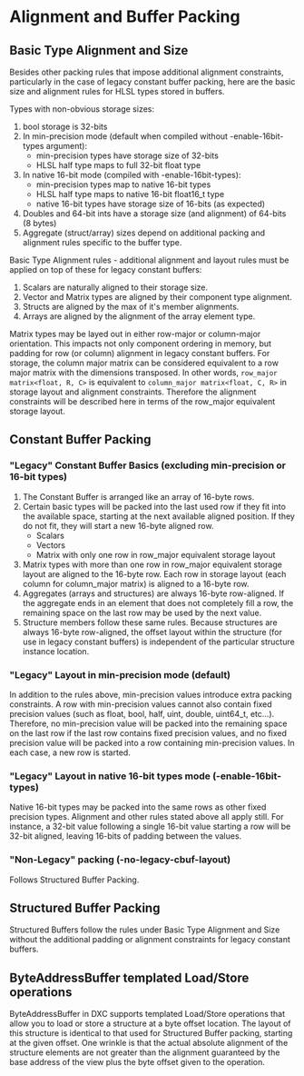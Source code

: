 # Alignment and Buffer Packing

## Basic Type Alignment and Size

Besides other packing rules that impose additional alignment constraints,
particularly in the case of legacy constant buffer packing,
here are the basic size and alignment rules for HLSL types stored in buffers.

Types with non-obvious storage sizes:

  1. bool storage is 32-bits
  1. In min-precision mode
    (default when compiled without -enable-16bit-types argument):
      - min-precision types have storage size of 32-bits
      - HLSL half type maps to full 32-bit float type
  1. In native 16-bit mode (compiled with -enable-16bit-types):
      - min-precision types map to native 16-bit types
      - HLSL half type maps to native 16-bit float16_t type
      - native 16-bit types have storage size of 16-bits (as expected)
  1. Doubles and 64-bit ints have
    a storage size (and alignment) of 64-bits (8 bytes)
  1. Aggregate (struct/array) sizes depend on
    additional packing and alignment rules specific to the buffer type.

Basic Type Alignment rules - additional alignment and layout rules
must be applied on top of these for legacy constant buffers:

  1. Scalars are naturally aligned to their storage size.
  1. Vector and Matrix types are aligned by their component type alignment.
  1. Structs are aligned by the max of it's member alignments.
  1. Arrays are aligned by the alignment of the array element type.

Matrix types may be layed out in either row-major or column-major orientation.
This impacts not only component ordering in memory,
but padding for row (or column) alignment in legacy constant buffers.
For storage, the column major matrix can be considered equivalent
to a row major matrix with the dimensions transposed.
In other words, `row_major matrix<float, R, C>` is equivalent to
`column_major matrix<float, C, R>` in storage layout and alignment constraints.
Therefore the alignment constraints will be described here
in terms of the row_major equivalent storage layout.

## Constant Buffer Packing

### "Legacy" Constant Buffer Basics (excluding min-precision or 16-bit types)

  1. The Constant Buffer is arranged like an array of 16-byte rows.
  1. Certain basic types will be packed into the last used row
    if they fit into the available space,
    starting at the next available aligned position.
    If they do not fit, they will start a new 16-byte aligned row.
      - Scalars
      - Vectors
      - Matrix with only one row in row_major equivalent storage layout
  1. Matrix types with more than one row in row_major equivalent storage layout
    are aligned to the 16-byte row.
    Each row in storage layout (each column for column_major matrix)
    is aligned to a 16-byte row.
  1. Aggregates (arrays and structures) are always 16-byte row-aligned.
    If the aggregate ends in an element that does not completely fill a row,
    the remaining space on the last row may be used by the next value.
  1. Structure members follow these same rules.
    Because structures are always 16-byte row-aligned,
    the offset layout within the structure (for use in legacy constant buffers)
    is independent of the particular structure instance location.

### "Legacy" Layout in min-precision mode (default)

In addition to the rules above, min-precision values introduce extra packing constraints.
A row with min-precision values cannot also contain fixed precision values
(such as float, bool, half, uint, double, uint64_t, etc...).
Therefore, no min-precision value will be packed into the remaining space on the last row
if the last row contains fixed precision values,
and no fixed precision value will be packed into a row containing min-precision values.
In each case, a new row is started.

### "Legacy" Layout in native 16-bit types mode (-enable-16bit-types)

Native 16-bit types may be packed into the same rows as other fixed precision types.
Alignment and other rules stated above all apply still.
For instance, a 32-bit value following a single 16-bit value starting a row
will be 32-bit aligned, leaving 16-bits of padding between the values.

### "Non-Legacy" packing (-no-legacy-cbuf-layout)

Follows Structured Buffer Packing.

## Structured Buffer Packing

Structured Buffers follow the rules under Basic Type Alignment and Size
without the additional padding or alignment constraints for legacy constant buffers.

## ByteAddressBuffer templated Load/Store operations

ByteAddressBuffer in DXC supports templated Load/Store operations that allow you
to load or store a structure at a byte offset location.
The layout of this structure is identical to that used for Structured Buffer packing, starting at the given offset.
One wrinkle is that the actual absolute alignment of the structure elements
are not greater than the alignment guaranteed by
the base address of the view plus the byte offset given to the operation.
